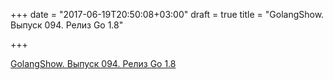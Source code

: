+++
date = "2017-06-19T20:50:08+03:00"
draft = true
title = "GolangShow. Выпуск 094. Релиз Go 1.8"

+++

<p><a href="http://golangshow.com/episode/2017/02-17-094/">GolangShow. Выпуск 094. Релиз Go 1.8</a></p>